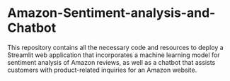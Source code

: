 # Amazon-Sentiment-analysis-and-Chatbot

This repository contains all the necessary code and resources to deploy a Streamlit web application that incorporates a machine learning model for sentiment analysis of Amazon reviews, as well as a chatbot that assists customers with product-related inquiries for an Amazon website.
